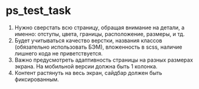 # ps_test_task
1) Нужно сверстать всю страницу, обращая внимание на детали, а именно: отступы, цвета, границы, расположение, размеры, и тд.
2) Будет учитываться качество верстки, названия классов (обязательно использовать БЭМ), вложенность в scss, наличие лишнего кода не приветствуется.
3) Важно предусмотреть адаптивность страницы на разных размерах экрана. На мобильной версии должна быть 1 колонка.
4) Контент растянуть на весь экран, сайдбар должен быть фиксированным.